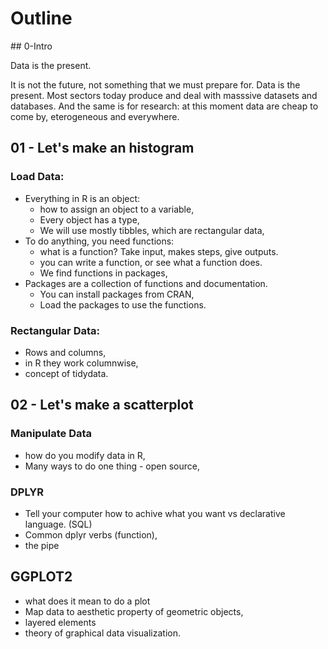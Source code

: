 

# Outline

## 0-Intro

Data is the present.

It is not the future, not something that we must prepare for. Data is the present. Most sectors today produce and deal with masssive datasets and databases. And the same is for research: at this moment data are cheap to come by, eterogeneous and everywhere.


## 01 - Let's make an histogram

### Load Data:

- Everything in R is an object:
  - how to assign an object to a variable,
  - Every object has a type,
  - We will use mostly tibbles, which are rectangular data,
- To do anything, you need functions:
  - what is a function? Take input, makes steps, give outputs.
  - you can write a function, or see what a function does.
  - We find functions in packages,
- Packages are a collection of functions and documentation.
  - You can install packages from CRAN,
  - Load the packages to use the functions.
  
### Rectangular Data:

- Rows and columns,
- in R they work columnwise,
- concept  of tidydata.

## 02 - Let's make a scatterplot

### Manipulate Data

- how do you modify data in R,
- Many ways to do one thing - open source,

### DPLYR

- Tell your computer how to achive what you want vs declarative language. (SQL)
- Common dplyr verbs (function),
- the pipe

## GGPLOT2

- what does it mean to do a plot
- Map data to aesthetic property of geometric objects,
- layered elements
- theory of graphical data visualization.